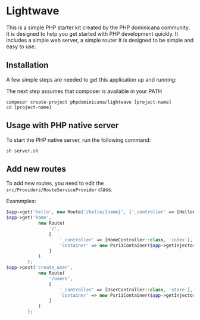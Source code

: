 # Lightwave
This is a simple PHP starter kit created by the PHP dominicana community. It is designed to help you get started with PHP development quickly. It includes a simple web server, a simple router It is designed to be simple and easy to use.

## Installation
A few simple steps are needed to get this application up and running:

The next step assumes that composer is available in your PATH

```shell
composer create-project phpdominicana/lightwave [project-name]
cd [project-name]
```

## Usage with PHP native server
To start the PHP native server, run the following command:

```shell
sh server.sh
```

## Add new routes
To add new routes, you need to edit the `src/Providers/RouteServiceProvider` class.

Exammples:

```php
$app->get('hello', new Route('/hello/{name}', ['_controller' => [HelloController::class, 'index']]));
$app->get('home',
            new Route(
                '/',
                [
                    '_controller' => [HomeController::class, 'index'],
                    'container' => new Psr11Container($app->getInjector())
                ]
            )
        );
$app->post('create_user',
            new Route(
                '/users',
                [
                    '_controller' => [UserController::class, 'store'],
                    'container' => new Psr11Container($app->getInjector())
                ]
            )
        );
```
